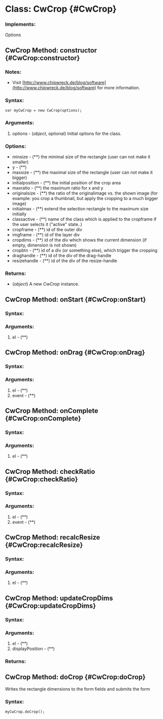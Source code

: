 Class: CwCrop {#CwCrop}
=======================



### Implements:

Options




CwCrop Method: constructor {#CwCrop:constructor}
-------------------------------------------------

### Notes:


- Visit [http://www.chipwreck.de/blog/software](http://www.chipwreck.de/blog/software) for more information.


### Syntax:

	var myCwCrop = new CwCrop(options);

### Arguments:

1. options - (*object*, optional) Initial options for the class.

### Options:

* minsize - (**) the minimal size of the rectangle (user can not make it smaller)
* y - (**)
* maxsize - (**) the maximal size of the rectangle (user can not make it bigger)
* initialposition - (**) the initial position of the crop area
* maxratio - (**) the maximum ratio for x and y
* originalsize - (**) the ratio of the originalimage vs. the shown image (for example: you crop a thumbnail, but apply the cropping to a much bigger image)
* initialmax - (**) extend the selection rectangle to the maximum size initially
* classactive - (**) name of the class which is applied to the cropframe if the user selects it ("active" state..)
* cropframe - (**) id of the outer div
* imgframe - (**) id of the layer div
* cropdims - (**) id of the div which shows the current dimension (if empty, dimension is not shown)
* cropbtn - (**) id of a div (or something else), which trigger the cropping
* draghandle - (**) id of the div of the drag-handle
* resizehandle - (**) id of the div of the resize-handle

### Returns:

* (*object*) A new *CwCrop* instance.



CwCrop Method: onStart {#CwCrop:onStart}
-----------------------------------------


### Syntax:



### Arguments:

1. el - (**)


CwCrop Method: onDrag {#CwCrop:onDrag}
---------------------------------------


### Syntax:



### Arguments:

1. el - (**)
2. event - (**)


CwCrop Method: onComplete {#CwCrop:onComplete}
-----------------------------------------------


### Syntax:



### Arguments:

1. el - (**)


CwCrop Method: checkRatio {#CwCrop:checkRatio}
-----------------------------------------------


### Syntax:



### Arguments:

1. el - (**)
2. event - (**)


CwCrop Method: recalcResize {#CwCrop:recalcResize}
---------------------------------------------------


### Syntax:



### Arguments:

1. el - (**)


CwCrop Method: updateCropDims {#CwCrop:updateCropDims}
-------------------------------------------------------


### Syntax:



### Arguments:

1. el - (**)
2. displayPosition - (**)

### Returns:





CwCrop Method: doCrop {#CwCrop:doCrop}
---------------------------------------

Writes the rectangle dimensions to the form fields and submits the form

### Syntax:

	myCwCrop.doCrop();

